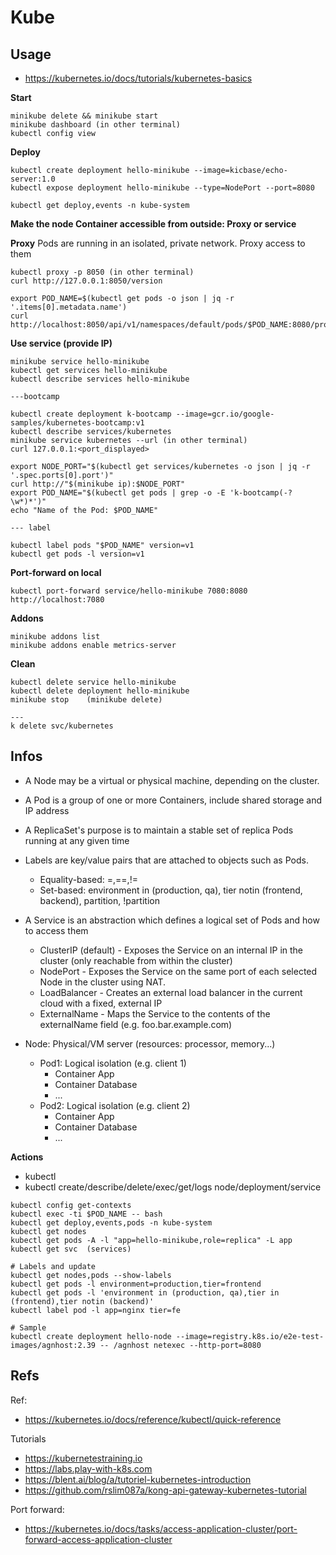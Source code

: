 # Kube

## Usage

- https://kubernetes.io/docs/tutorials/kubernetes-basics

**Start**
```
minikube delete && minikube start
minikube dashboard (in other terminal) 
kubectl config view
```

**Deploy**
```
kubectl create deployment hello-minikube --image=kicbase/echo-server:1.0
kubectl expose deployment hello-minikube --type=NodePort --port=8080

kubectl get deploy,events -n kube-system
```

**Make the node Container accessible from outside: Proxy or service**  

**Proxy**
Pods are running in an isolated, private network. Proxy access to them
```
kubectl proxy -p 8050 (in other terminal) 
curl http://127.0.0.1:8050/version

export POD_NAME=$(kubectl get pods -o json | jq -r '.items[0].metadata.name')
curl http://localhost:8050/api/v1/namespaces/default/pods/$POD_NAME:8080/proxy/
```

**Use service (provide IP)**
```
minikube service hello-minikube
kubectl get services hello-minikube
kubectl describe services hello-minikube

---bootcamp

kubectl create deployment k-bootcamp --image=gcr.io/google-samples/kubernetes-bootcamp:v1
kubectl describe services/kubernetes
minikube service kubernetes --url (in other terminal) 
curl 127.0.0.1:<port_displayed>

export NODE_PORT="$(kubectl get services/kubernetes -o json | jq -r '.spec.ports[0].port')"
curl http://"$(minikube ip):$NODE_PORT"
export POD_NAME="$(kubectl get pods | grep -o -E 'k-bootcamp(-?\w*)*')"
echo "Name of the Pod: $POD_NAME"

--- label

kubectl label pods "$POD_NAME" version=v1
kubectl get pods -l version=v1
```

**Port-forward on local**
```
kubectl port-forward service/hello-minikube 7080:8080
http://localhost:7080
```

**Addons**
```
minikube addons list
minikube addons enable metrics-server
```

**Clean**
```
kubectl delete service hello-minikube
kubectl delete deployment hello-minikube
minikube stop    (minikube delete)

---
k delete svc/kubernetes
```

## Infos

- A Node may be a virtual or physical machine, depending on the cluster.
- A Pod is a group of one or more Containers, include shared storage and IP address
- A ReplicaSet's purpose is to maintain a stable set of replica Pods running at any given time

- Labels are key/value pairs that are attached to objects such as Pods.
    - Equality-based: =,==,!=
    - Set-based: environment in (production, qa), tier notin (frontend, backend), partition, !partition
- A Service is an abstraction which defines a logical set of Pods and how to access them
    - ClusterIP (default) - Exposes the Service on an internal IP in the cluster (only reachable from within the cluster)
    - NodePort - Exposes the Service on the same port of each selected Node in the cluster using NAT.
    - LoadBalancer - Creates an external load balancer in the current cloud with a fixed, external IP
    - ExternalName - Maps the Service to the contents of the externalName field (e.g. foo.bar.example.com)

- Node: Physical/VM server (resources: processor, memory...)
    - Pod1: Logical isolation (e.g. client 1)
        - Container App
        - Container Database
        - ...
    - Pod2: Logical isolation (e.g. client 2)
        - Container App
        - Container Database
        - ...

**Actions**

- kubectl <action> <resource>
- kubectl create/describe/delete/exec/get/logs node/deployment/service

```
kubectl config get-contexts
kubectl exec -ti $POD_NAME -- bash
kubectl get deploy,events,pods -n kube-system
kubectl get nodes 
kubectl get pods -A -l "app=hello-minikube,role=replica" -L app
kubectl get svc  (services)

# Labels and update
kubectl get nodes,pods --show-labels
kubectl get pods -l environment=production,tier=frontend
kubectl get pods -l 'environment in (production, qa),tier in (frontend),tier notin (backend)'
kubectl label pod -l app=nginx tier=fe

# Sample
kubectl create deployment hello-node --image=registry.k8s.io/e2e-test-images/agnhost:2.39 -- /agnhost netexec --http-port=8080
```

**Refs** 
---
Ref:
- https://kubernetes.io/docs/reference/kubectl/quick-reference

Tutorials
- https://kubernetestraining.io
- https://labs.play-with-k8s.com
- https://blent.ai/blog/a/tutoriel-kubernetes-introduction
- https://github.com/rslim087a/kong-api-gateway-kubernetes-tutorial  

Port forward:
- https://kubernetes.io/docs/tasks/access-application-cluster/port-forward-access-application-cluster
